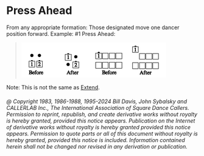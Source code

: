 
# Press Ahead

From any appropriate formation: Those designated move
one dancer position forward.  Example: #1 Press Ahead:

> 
> ![alt](press-1.png)![alt](press-2.png)
>

Note: This is not the same as [Extend](../b2/extend.md).

###### @ Copyright 1983, 1986-1988, 1995-2024 Bill Davis, John Sybalsky and CALLERLAB Inc., The International Association of Square Dance Callers. Permission to reprint, republish, and create derivative works without royalty is hereby granted, provided this notice appears. Publication on the Internet of derivative works without royalty is hereby granted provided this notice appears. Permission to quote parts or all of this document without royalty is hereby granted, provided this notice is included. Information contained herein shall not be changed nor revised in any derivation or publication.
